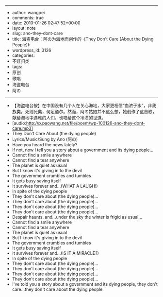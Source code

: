- --
- author: wangpei
- comments: true
- date: 2010-01-26 02:47:52+00:00
- layout: note
- slug: ano-they-dont-care
- title: 海盗电台：阿の为海地而创作的《They Don't Care (About the Dying People)》
- wordpress_id: 3126
- categories:
- 不好归类
- tags:
- 原创
- 歌唱
- 海盗电台
- 阿の
- --
- 【海盗电台按】在中国没有几个人在关心海地，大家更相信“血浓于水”，非我族类，死则死矣，何足道尔。然而，阿の姑娘并不这么想，她创作了这首歌，献给海地中遇难的人们，也唱给这个冷漠的世道。
- [audio:http://p.paowang.net/file/poem/wp-100126-ano-they-dont-care.mp3]
- They Don't Care About (the dying people)
- Lyrics/Music/Sung by Ano (阿の)
- Have you heard the news lately?
- If not, now I tell you a story about a government and its dying people...
- Cannot find a smile anywhere
- Cannot find a tear anywhere
- The planet is quiet as usual
- But I know it's giving in to the devil
- The government crumbles and tumbles
- It gets busy saving itself
- It survives forever and...(WHAT A LAUGH!)
- In spite of the dying people
- They don't care about (the dying people)...
- They don't care about (the dying people)...
- They don't care about (the dying people)...
- They don't care about (the dying people)...
- Despair haunts, and...under the sky the winter is frigid as usual...
- Cannot find a smile anywhere
- Cannot find a tear anywhere
- The planet is quiet as usual
- But I know it's giving in to the devil
- The government crumbles and tumbles
- It gets busy saving itself
- It survives forever and...(IS IT A MIRACLE?)
- In spite of the dying people
- They don't care about (the dying people)...
- They don't care about (the dying people)...
- They don't care about (the dying people)...
- They don't care about (the dying people)...
- I've told you a story about a government and its dying people, they don't care...they don't care about the dying people.
